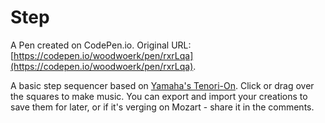 # Step

A Pen created on CodePen.io. Original URL: [https://codepen.io/woodwoerk/pen/rxrLqa](https://codepen.io/woodwoerk/pen/rxrLqa).

A basic step sequencer based on [Yamaha's Tenori-On](https://www.youtube.com/watch?v=tRZxNFUsu5Y). Click or drag over the squares to make music. You can export and import your creations to save them for later, or if it's verging on Mozart - share it in the comments.